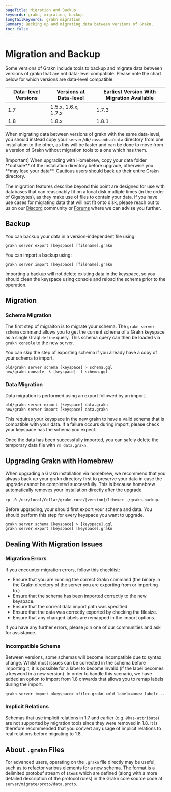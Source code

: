 ```yaml
---
pageTitle: Migration and Backup
keywords: grakn, migration, backup
longTailKeywords: grakn migration
Summary: Backing up and migrating data between versions of Grakn.
toc: false
---
```


# Migration and Backup

Some versions of Grakn include tools to backup and migrate data between versions of grakn that are not data-level compatible. Please note the chart below for which versions are data-level compatible:

| Data-level Versions | Versions at Data-level | Earliest Version With Migration Available |
| ------------------- | ---------------------- | ----------------------------------------- |
| 1.7                 | 1.5.x, 1.6.x, 1.7.x    | 1.7.3                                     |
| 1.8                 | 1.8.x                  | 1.8.1                                     |

When migrating data between versions of grakn with the same data-level, you should instead copy your `server/db/cassandra/data` directory from one installation to the other, as this will be faster and can be done to move from a version of Grakn without migration tools to a one which has them.

<div class="note">
[Important]
When upgrading with Homebrew, copy your data folder **outside** of the installation directory before upgrade, otherwise you **may lose your data**. Cautious users should back up their entire Grakn directory.
</div>

The migration features describe beyond this point are designed for use with databases that can reasonably fit on a local disk multiple times (in the order of Gigabytes), as they make use of files to contain your data. If you have use cases for migrating data that will not fit onto disk, please reach out to us on our [Discord](https://discord.com/invite/graknlabs) community or [Forums](https://discuss.grakn.ai/) where we can advise you further.

## Backup

You can backup your data in a version-independent file using:

```
grakn server export [keyspace] [filename].grakn
```

You can import a backup using:

```
grakn server import [keyspace] [filename].grakn
```

Importing a backup will not delete existing data in the keyspace, so you should clean the keyspace using console and reload the schema prior to the operation.

## Migration

### Schema Migration

The first step of migraiton is to migrate your schema. The  `grakn server schema` command allows you to get the current schema of a Grakn keyspace as a single Graql `define` query. This schema query can then be loaded via `grakn console` to the new server.

You can skip the step of exporting schema if you already have a copy of your schema to import.

```
old/grakn server schema [keyspace] > schema.gql
new/grakn console -k [keyspace] -f schema.gql
```

### Data Migration

Data migration is performed using an export followed by an import.

```
old/grakn server export [keyspace] data.grakn
new/grakn server import [keyspace] data.grakn
```

This requires your keyspace in the new grakn to have a valid schema that is compatible with your data. If a failure occurs during import, please check your keyspace has the schema you expect.

Once the data has been successfully imported, you can safely delete the temporary data file with `rm data.grakn`.

## Upgrading Grakn with Homebrew

When upgrading a Grakn installation via homebrew, we recommend that you always back up your grakn directory first to preserve your data in case the upgrade cannot be completed successfully. This is because homebrew automatically removes your installation directly after the upgrade.

`cp -R /usr/local/Cellar/grakn-core/[version]/libexec ./grakn-backup`.

Before upgrading, your should first export your schema and data. You should perform this step for every keyspace you want to upgrade.

```
grakn server schema [keyspace] > [keyspace].gql
grakn server export [keyspace] [keyspace].grakn
```

## Dealing With Migration Issues

### Migration Errors

If you encounter migration errors, follow this checklist:

* Ensure that you are running the correct Grakn command (the binary in the Grakn directory of the server you are exporting from or importing to.)
* Ensure that the schema has been imported correctly to the new keyspace.
* Ensure that the correct data import path was specified.
* Ensure that the data was correctly exported by checking the filesize.
* Ensure that any changed labels are remapped in the import options.

If you have any further errors, please join one of our communities and ask for assistance.

### Incompatible Schema

Between versions, some schemas will become incompatible due to syntax change. Whilst most issues can be corrected in the schema before importing it, it is possible for a label to become invalid (if the label becomes a keyword in a new version). In order to handle this scenario, we have added an option to import from 1.8 onwards that allows you to remap labels during the import.

```
grakn server import <keyspace> <file>.grakn <old_label>=<new_label>...
```

### Implicit Relations

Schemas that use implicit relations in 1.7 and earlier (e.g. `@has-attribute`) are not supported by migration tools since they were removed in 1.8. It is therefore recommended that you convert any usage of implicit relations to real relations before migrating to 1.8.

## About `.grakn` Files

For advanced users, operating on the `.grakn` file directly may be useful, such as to refactor various elements for a new schema. The format is a delimited protobuf stream of `Item`s which are defined (along with a more detailed description of the protocol rules) in the Grakn core source code at `server/migrate/proto/data.proto`.

